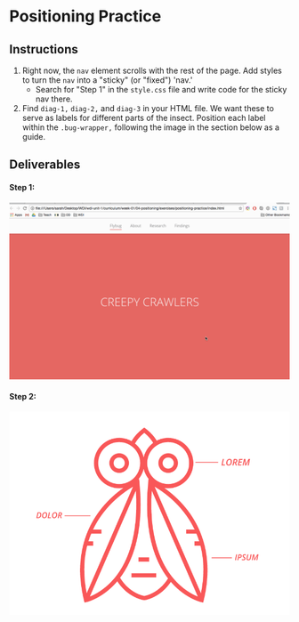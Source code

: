 # Positioning Practice

## Instructions

1. Right now, the `nav` element scrolls with the rest of the page. Add styles to turn the `nav` into a "sticky" (or "fixed") 'nav.' 
	- Search for "Step 1" in the `style.css` file and write code for the sticky nav there.
2. Find `diag-1,` `diag-2,` and `diag-3` in your HTML file. We want these to serve as labels for different parts of the insect. Position each label within the `.bug-wrapper,` following the image in the section below as a guide.


## Deliverables

#### Step 1:

![](assets/part_1.gif)

#### Step 2:

![](assets/part_2.png)
